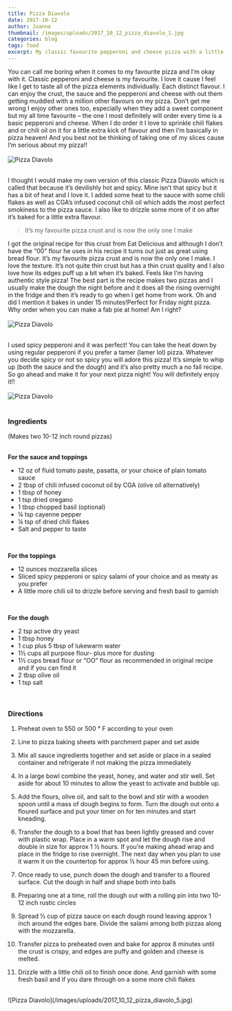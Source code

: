 ```yaml
---
title: Pizza Diavolo
date: 2017-10-12
author: Joanne
thumbnail: /images/uploads/2017_10_12_pizza_diavolo_1.jpg
categories: blog
tags: food
excerpt: My classic favourite pepperoni and cheese pizza with a little extra heat
---
```


You can call me boring when it comes to my favourite pizza and I’m okay with it. Classic pepperoni and cheese is my favourite. I love it cause I feel like I get to taste all of the pizza elements individually. Each distinct flavour. I can enjoy the crust, the sauce and the pepperoni and cheese with out them getting muddled with a million other flavours on my pizza. Don’t get me wrong I enjoy other ones too, especially when they add a sweet component but my all time favourite &ndash; the one I most definitely will order every time is a basic pepperoni and cheese.  When I do order it I love to sprinkle chili flakes and or chili oil on it for a little extra kick of flavour and then I’m basically in pizza heaven! And you best not be thinking of taking one of my slices cause I’m serious about my pizza!!
<br>
<br>
![Pizza Diavolo](/images/uploads/2017_10_12_pizza_diavolo_2.jpg)
<br>
<br>

I thought I would make my own version of this classic Pizza Diavolo which is called that because it’s devilishly hot and spicy. Mine isn’t that spicy but it has a bit of heat and I love it.  I added some heat to the sauce with some chili flakes as well as CGA’s infused coconut chili oil which adds the most perfect smokiness to the pizza sauce. I also like to drizzle some more of it on after it’s baked for a little extra flavour.

> It’s my favourite pizza crust and is now the only one I make

I got the original recipe for this crust from Eat Delicious and although I don’t have the “00” flour he uses in his recipe it turns out just as great using bread flour.  It’s my favourite pizza crust and is now the only one I make. I love the texture. It’s not quite thin crust but has a thin crust quality and I also love how its edges puff up a bit when it’s baked. Feels like I’m having authentic style pizza! The best part is the recipe makes two pizzas and I usually make the dough the night before and it does all the rising overnight in the fridge and then it’s ready to go when I get home from work. Oh and did I mention it bakes in under 15 minutes!Perfect for Friday night pizza. Why order when you can make a fab pie at home! Am I right?
<br>
<br>
![Pizza Diavolo](/images/uploads/2017_10_12_pizza_diavolo_3.jpg)
<br>
<br>

I used spicy pepperoni and it was perfect! You can take the heat down by using regular pepperoni if you prefer a tamer (lamer lol) pizza. Whatever you decide spicy or not so spicy you will adore this pizza! It’s simple to whip up (both the sauce and the dough) and it’s also pretty much a no fail recipe. So go ahead and make it for your next pizza night! You will definitely enjoy it!!
<br>
<br>
![Pizza Diavolo](/images/uploads/2017_10_12_pizza_diavolo_4.jpg)
<br>
<br>

### Ingredients
(Makes two 10-12 inch round pizzas)
<br>
<br>

**For the sauce and toppings**

* 12 oz of fluid tomato paste, pasatta, or your choice of plain tomato sauce
* 2 tbsp of chili infused coconut oil by CGA (olive oil alternatively)
* 1 tbsp of honey
* 1 tsp dried oregano
* 1 tbsp chopped basil (optional)
* &frac14; tsp cayenne pepper
* &frac14; tsp of dried chili flakes
* Salt and pepper to taste
<br>

**For the toppings**
* 12 ounces mozzarella slices
* Sliced spicy pepperoni or spicy salami of your choice and as meaty as you prefer
* A little more chili oil to drizzle before serving and fresh basil to garnish
<br>

**For the dough**
* 2 tsp active dry yeast
* 1 tbsp honey
* 1 cup plus 5 tbsp of lukewarm water
* 1&frac12; cups all purpose flour- plus more for dusting
* 1&frac12; cups bread flour or “OO” flour as recommended in original recipe and if you can find it
* 2 tbsp olive oil
* 1 tsp salt
<br>

### Directions

1. Preheat oven to 550 or 500 &deg; F according to your oven

1. Line to pizza baking sheets with parchment paper and set aside

1. Mix all sauce ingredients together and set aside or place in a sealed container and refrigerate if not making the pizza immediately

1. In a large bowl combine the yeast, honey, and water and stir well. Set aside for about 10 minutes to allow the yeast to activate and bubble up.

1. Add the flours, olive oil, and salt to the bowl and stir with a wooden spoon until a mass of dough begins to form. Turn the dough out onto a floured surface and put your timer on for ten minutes and start kneading.

1. Transfer the dough to a bowl that has been lightly greased and cover with plastic wrap.  Place in a warm spot and let the dough rise and double in size for approx 1 &frac12; hours. If you’re making ahead wrap and place in the fridge to rise overnight. The next day when you plan to use it warm it on the countertop for approx &frac12; hour 45 min before using.

1. Once ready to use, punch down the dough and transfer to a floured surface. Cut the dough in half and shape both into balls

1. Preparing one at a time, roll the dough out with a rolling pin into two 10-12 inch rustic circles

1. Spread &frac12; cup of pizza sauce on each dough round leaving approx 1 inch around the edges bare.  Divide the salami among both pizzas along with the mozzarella.  

1. Transfer pizza to preheated oven and bake for approx 8 minutes until the crust is crispy, and edges are puffy and golden and cheese is melted.  

1. Drizzle with a little chili oil to finish once done. And garnish with some fresh basil and if you dare through on a some more chili flakes

<br>
![Pizza Diavolo](/images/uploads/2017_10_12_pizza_diavolo_5.jpg)
